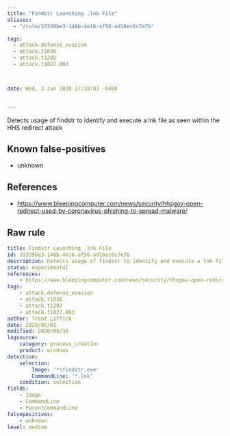 ```yaml
---
title: "Findstr Launching .lnk File"
aliases:
  - "/rule/33339be3-148b-4e16-af56-ad16ec6c7e7b"

tags:
  - attack.defense_evasion
  - attack.t1036
  - attack.t1202
  - attack.t1027.003



date: Wed, 3 Jun 2020 17:38:03 -0400


---
```


Detects usage of findstr to identify and execute a lnk file as seen within the HHS redirect attack

<!--more-->


## Known false-positives

* unknown



## References

* https://www.bleepingcomputer.com/news/security/hhsgov-open-redirect-used-by-coronavirus-phishing-to-spread-malware/


## Raw rule
```yaml
title: Findstr Launching .lnk File
id: 33339be3-148b-4e16-af56-ad16ec6c7e7b
description: Detects usage of findstr to identify and execute a lnk file as seen within the HHS redirect attack
status: experimental
references:
    - https://www.bleepingcomputer.com/news/security/hhsgov-open-redirect-used-by-coronavirus-phishing-to-spread-malware/
tags:
    - attack.defense_evasion
    - attack.t1036
    - attack.t1202
    - attack.t1027.003
author: Trent Liffick
date: 2020/05/01
modified: 2020/08/30
logsource:
    category: process_creation
    product: windows
detection:
    selection:
        Image: '*\findstr.exe'
        CommandLine: '*.lnk'
    condition: selection
fields:
    - Image
    - CommandLine
    - ParentCommandLine
falsepositives:
    - unknown
level: medium

```
